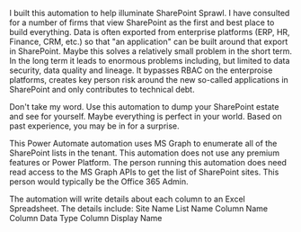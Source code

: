 I built this automation to help illuminate SharePoint Sprawl. I have consulted for a number of firms that view SharePoint as the first and best place to build everything. Data is often exported from enterprise platforms (ERP, HR, Finance, CRM, etc.) so that "an application" can be built around that export in SharePoint. Maybe this solves a relatively small problem in the short term. In the long term it leads to enormous problems including, but limited to data security, data quality and lineage. It bypasses RBAC on the enterproise platforms, creates key person risk around the new so-called applications in SharePoint and only contributes to technical debt. 

Don't take my word. Use this automation to dump your SharePoint estate and see for yourself. Maybe everything is perfect in your world. Based on past experience, you may be in for a surprise. 

This Power Automate automation uses MS Graph to enumerate all of the SharePoint lists in the tenant. This automation does not use any premium features or Power Platform. The person running this automation does need read access to the MS Graph APIs to get the list of SharePoint sites. This person would typically be the Office 365 Admin. 

The automation will write details about each column to an Excel Spreadsheet. The details include: 
Site Name
List Name
Column Name
Column Data Type
Column Display Name
